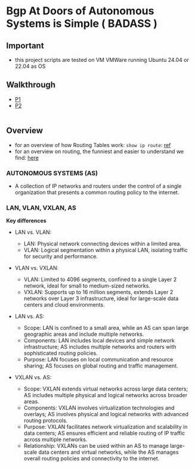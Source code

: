 # Bgp At Doors of Autonomous Systems is Simple ( BADASS )

## Important
- this project scripts are tested on VM VMWare running Ubuntu 24.04 or 22.04 as OS
## Walkthrough
- [P1](P1/setup.md)
- [P2](P2/setup.md)
<br><br>

## Overview
- for an overview of how Routing Tables work: `show ip route`: [ref](https://www.youtube.com/watch?v=uKiM9-tGuc4)
- for an overview on routing, the funniest and easier to understand we find: [here](https://www.youtube.com/watch?v=kyMoEgdMbH8)

### AUTONOMOUS SYSTEMS (AS)
- A collection of IP networks and routers under the control of a single organization that presents a common routing policy to the internet.

### LAN, VLAN, VXLAN, AS
**Key differences**
- LAN vs. VLAN:

  - LAN: Physical network connecting devices within a limited area.
  - VLAN: Logical segmentation within a physical LAN, isolating traffic for security and performance.

- VLAN vs. VXLAN:
  - VLAN: Limited to 4096 segments, confined to a single Layer 2 network, ideal for small to medium-sized networks.
  - VXLAN: Supports up to 16 million segments, extends Layer 2 networks over Layer 3 infrastructure, ideal for large-scale data centers and cloud environments.
 
- LAN vs. AS:

  - Scope: LAN is confined to a small area, while an AS can span large geographic areas and include multiple networks.
  - Components: LAN includes local devices and simple network infrastructure; AS includes multiple networks and routers with sophisticated routing policies.
  - Purpose: LAN focuses on local communication and resource sharing; AS focuses on global routing and traffic management.

- VXLAN vs. AS:

  - Scope: VXLAN extends virtual networks across large data centers; AS includes multiple physical and logical networks across broader areas.
  - Components: VXLAN involves virtualization technologies and overlays; AS involves physical and logical networks with advanced routing protocols.
  - Purpose: VXLAN facilitates network virtualization and scalability in data centers; AS ensures efficient and reliable routing of IP traffic across multiple networks.
  - Relationship: VXLANs can be used within an AS to manage large-scale data centers and virtual networks, while the AS manages overall routing policies and connectivity to the internet.
 


  
